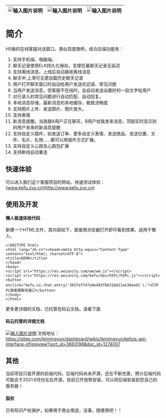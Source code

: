 
| ![输入图片说明](https://images.gitee.com/uploads/images/2021/0306/171845_27fa6313_429922.png "在这里输入图片标题")  |  ![输入图片说明](https://images.gitee.com/uploads/images/2021/0306/171852_eab00bf0_429922.png "在这里输入图片标题") | ![输入图片说明](https://images.gitee.com/uploads/images/2021/0306/172305_300ad448_429922.png "在这里输入图片标题") |
|---|---|---|

# 简介
H5做的在线客服对话窗口，类似百度商桥。结合后端功能有：
1. 支持手机端、电脑端。
1. 聊天记录使用ELK持久化保存。支撑巨量聊天记录无延迟
1. 支持离线消息。上线后自动接收离线消息
1. 聊天中,上滑可无感加载历史聊天记录
1. 用户打开聊天窗口时自动给用户发送欢迎语、常见问题
1. 当用户发送消息，但客服不在线时，会自动发送设置好的一段文字给用户
1. 对已录入的常见问题进行自动匹配、自动回复。
1. 本地消息存储，最新消息的本地缓存，极致流畅度
1. 支持图片上传、发送图片、图片放大。
1. 支持表情
1. 新消息提醒。当我跟A用户正在聊天，B用户给我发来消息，顶部实时显示别的用户发来的新消息提醒
1. 支持自定义插件，如发送订单、更多自定义表情、发送商品、发送位置、文件、名片、礼物……都可以用插件方式扩展。
1. 支持自定义心跳及心跳包扩展
1. 支持断线自动重连


## 快速体验
可以进入我们这个客服项目的网站，快速测试体验：  
[www.kefu.zvo.cn](http://www.kefu.zvo.cn)

## 使用及开发
#### 懒人极速体验代码
新建一个HTML文件，其内容如下，直接用浏览器打开即可看到效果。适用于懒人。
````
<!DOCTYPE html>
<html lang="zh-cn"><head><meta http-equiv="Content-Type" content="text/html; charset=UTF-8">
<title>DEMO</title>
</head>
<body>
<script src="https://res.weiunity.com/wm/wm.js"></script>
<script src="https://res.weiunity.com/kefu/dev/h5Pc/h5Pc.js"></script>
<button onclick="kefu.ui.chat.entry('365fef747a9e493fb631b621ee36eed1');">打开PC端客服聊天窗口</button>
</body>
</html>
````
更多更详细的文档，已托管在码云文档，请看下面
#### 码云托管的详细文档
[![输入图片说明](http://cdn.weiunity.com/site/5348/news/8c53da0c730b4054b12f4ec629dbf7a5.png "在这里输入图片标题")](https://gitee.com/leimingyun/dashboard/wikis/leimingyun/kefujs-api-interface-of/preview?sort_id=3663196&doc_id=1274007)
文档地址：  
https://gitee.com/leimingyun/dashboard/wikis/leimingyun/kefujs-api-interface-of/preview?sort_id=3663196&doc_id=1274007

## 其他
当前项目只是开源的前端代码，后端代码尚未开源，还在不断完善，预计后端代码可能会于2021.6月份左右开源，目前已开放帮安装，可以将后端安装到您自己的服务器！

#### 版权
已有知识产权保护，如果用于商业用途，没事，随便用吧！！